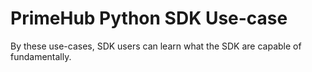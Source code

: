 # PrimeHub Python SDK Use-case

By these use-cases, SDK users can learn what the SDK are capable of fundamentally.
